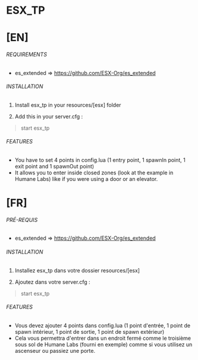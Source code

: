 # ESX_TP

# [EN]

###### REQUIREMENTS

   - es_extended => https://github.com/ESX-Org/es_extended

###### INSTALLATION

1.	Install esx_tp in your resources/[esx] folder

2.	Add this in your server.cfg :

> start esx_tp

###### FEATURES

- You have to set 4 points in config.lua (1 entry point, 1 spawnIn point, 1 exit point and 1 spawnOut point)
- It allows you to enter inside closed zones (look at the example in Humane Labs) like if you were using a door or an elevator.

# [FR]

###### PRÉ-REQUIS

   - es_extended => https://github.com/ESX-Org/es_extended

###### INSTALLATION

1.	Installez esx_tp dans votre dossier resources/[esx]

2.	Ajoutez dans votre server.cfg :

> start esx_tp

###### FEATURES

- Vous devez ajouter 4 points dans config.lua (1 point d'entrée, 1 point de spawn intérieur, 1 point de sortie, 1 point de spawn extérieur)
- Cela vous permettra d'entrer dans un endroit fermé comme le troisième sous sol de Humane Labs (fourni en exemple) comme si vous utilisez un ascenseur ou passiez une porte.


